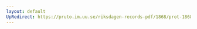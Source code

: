 ```yaml
---
layout: default
UpRedirect: https://pruto.im.uu.se/riksdagen-records-pdf/1868/prot-1868--ak--317/prot-1868--ak--317_006.pdf
---
```

